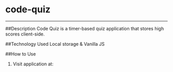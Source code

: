 # code-quiz
-----

##Description
Code Quiz is a timer-based quiz application that stores high scores client-side. 

##Technology Used
Local storage & Vanilla JS

##How to Use 
1. Visit application at: 


